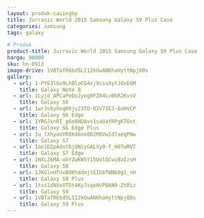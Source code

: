 ```yaml
---
layout: produk-casinghp
title: Jurrasic World 2015 Samsung Galaxy S9 Plus Case
categories: samsung
tags: galaxy

# Produk
product-title: Jurrasic World 2015 Samsung Galaxy S9 Plus Case
harga: 90000
sku: hn-0912
image-drive: 1VBTafR6bd5LI12kUwANKhaHyttNpj00s
gallery:
  - url: 1-PYE3lGv9LhBloCG4xj9csxXyYJOvE6M
    title: Galaxy Note 8
  - url: 1Lyjd_APCaPeDoJyng0FZ04Lv0kR2KvsV
    title: Galaxy S6
  - url: 1wrJsbyXeqH9jv23TO-82V7IE3-8xHVCP
    title: Galaxy S6 Edge
  - url: 1YRGJxnRI_g6e8HDAvv1saUaYRPgKTOxt
    title: Galaxy S6 Edge Plus
  - url: 1u_lXhyaUVRXK46oe802M8VwId7aeqPNw
    title: Galaxy S7
  - url: 1ae1D2pAdotbjQNiyGALXy0-f_H8TwRVT
    title: Galaxy S7 Edge
  - url: 1NXLZ6MA-ubYZwKWSY15UolQCwiBaIzsH
    title: Galaxy S8
  - url: 1JKGlnHfUvBOKhddmjtEIbbTWNk0g1_nH
    title: Galaxy S8 Plus
  - url: 1tss1dNXoVTOt4KyJsqeHVPBAN9-ZtRiz
    title: Galaxy S9
  - url: 1VBTafR6bd5LI12kUwANKhaHyttNpj00s
    title: Galaxy S9 Plus
---
```

